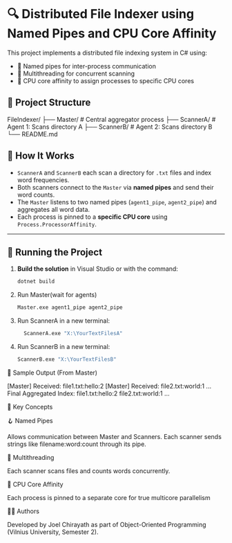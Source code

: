 # 🔍 Distributed File Indexer using Named Pipes and CPU Core Affinity

This project implements a distributed file indexing system in C# using:
- 🔄 Named pipes for inter-process communication
- 🧵 Multithreading for concurrent scanning
- 🧠 CPU core affinity to assign processes to specific CPU cores

## 📁 Project Structure
FileIndexer/
├── Master/ # Central aggregator process
├── ScannerA/ # Agent 1: Scans directory A
├── ScannerB/ # Agent 2: Scans directory B
└── README.md
## 🧠 How It Works

- `ScannerA` and `ScannerB` each scan a directory for `.txt` files and index word frequencies.
- Both scanners connect to the `Master` via **named pipes** and send their word counts.
- The `Master` listens to two named pipes (`agent1_pipe`, `agent2_pipe`) and aggregates all word data.
- Each process is pinned to a **specific CPU core** using `Process.ProcessorAffinity`.

---

## 🚀 Running the Project

1. **Build the solution** in Visual Studio or with the command:
   ```bash
   dotnet build
2. Run Master(wait for agents)
   ```bash
   Master.exe agent1_pipe agent2_pipe
4. Run ScannerA in a new terminal:
   ```bash
     ScannerA.exe "X:\YourTextFilesA"
6. Run ScannerB in a new terminal:
   ```bash
   ScannerB.exe "X:\YourTextFilesB"
   
🧬 Sample Output (From Master)

[Master] Received: file1.txt:hello:2
[Master] Received: file2.txt:world:1
...
Final Aggregated Index:
file1.txt:hello:2
file2.txt:world:1
...

🧠 Key Concepts

🪝 Named Pipes

Allows communication between Master and Scanners.
Each scanner sends strings like filename:word:count through its pipe.

🧵 Multithreading

Each scanner scans files and counts words concurrently.

🧠 CPU Core Affinity

Each process is pinned to a separate core for true multicore parallelism


👨‍🏫 Authors

Developed by Joel Chirayath as part of Object-Oriented Programming (Vilnius University, Semester 2).
